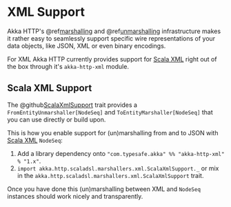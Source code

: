 <a id="akka-http-xml-marshalling"></a>
# XML Support

Akka HTTP's @ref[marshalling](marshalling.md#http-marshalling-scala) and @ref[unmarshalling](unmarshalling.md#http-unmarshalling-scala)
infrastructure makes it rather easy to seamlessly support specific wire representations of your data objects, like JSON,
XML or even binary encodings.

For XML Akka HTTP currently provides support for [Scala XML](https://github.com/scala/scala-xml) right out of the box through it's
`akka-http-xml` module.

## Scala XML Support

The @github[ScalaXmlSupport](/akka-http-marshallers-scala/akka-http-xml/src/main/scala/akka/http/scaladsl/marshallers/xml/ScalaXmlSupport.scala) trait provides a `FromEntityUnmarshaller[NodeSeq]` and `ToEntityMarshaller[NodeSeq]` that
you can use directly or build upon.

This is how you enable support for (un)marshalling from and to JSON with [Scala XML](https://github.com/scala/scala-xml) `NodeSeq`:

 1. Add a library dependency onto `"com.typesafe.akka" %% "akka-http-xml" % "1.x"`.
 2. `import akka.http.scaladsl.marshallers.xml.ScalaXmlSupport._` or mix in the
`akka.http.scaladsl.marshallers.xml.ScalaXmlSupport` trait.

Once you have done this (un)marshalling between XML and `NodeSeq` instances should work nicely and transparently.

